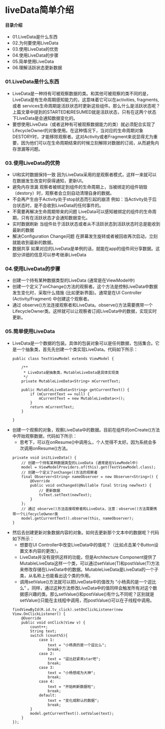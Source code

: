 # liveData简单介绍
#### 目录介绍
- 01.LiveData是什么东西
- 02.为何要使用LiveData
- 03.使用LiveData的优势
- 04.使用LiveData的步骤
- 05.简单使用LiveData
- 06.理解活跃状态更新数据




### 01.LiveData是什么东西
- LiveData是一种持有可被观察数据的类。和其他可被观察的类不同的是，LiveData是有生命周期感知能力的，这意味着它可以在activities, fragments, 或者 services生命周期是活跃状态时更新这些组件。那么什么是活跃状态呢？上篇文章中提到的STARTED和RESUMED就是活跃状态，只有在这两个状态下LiveData是会通知数据变化的。
- 要想使用LiveData（或者这种有可被观察数据能力的类）就必须配合实现了LifecycleOwner的对象使用。在这种情况下，当对应的生命周期对象DESTORY时，才能移除观察者。这对Activity或者Fragment来说显得尤为重要，因为他们可以在生命周期结束的时候立刻解除对数据的订阅，从而避免内存泄漏等问题。



### 03.使用LiveData的优势
- UI和实时数据保持一致 因为LiveData采用的是观察者模式，这样一来就可以在数据发生改变时获得通知，更新UI。
- 避免内存泄漏 观察者被绑定到组件的生命周期上，当被绑定的组件销毁（destory）时，观察者会立刻自动清理自身的数据。
- 不会再产生由于Activity处于stop状态而引起的崩溃 例如：当Activity处于后台状态时，是不会收到LiveData的任何事件的。
- 不需要再解决生命周期带来的问题 LiveData可以感知被绑定的组件的生命周期，只有在活跃状态才会通知数据变化。
- 实时数据刷新 当组件处于活跃状态或者从不活跃状态到活跃状态时总是能收到最新的数据
- 解决Configuration Change问题 在屏幕发生旋转或者被回收再次启动，立刻就能收到最新的数据。
- 数据共享 如果对应的LiveData是单例的话，就能在app的组件间分享数据。这部分详细的信息可以参考继承LiveData




### 04.使用LiveData的步骤
- 创建一个持有某种数据类型的LiveData (通常是在ViewModel中)
- 创建一个定义了onChange()方法的观察者。这个方法是控制LiveData中数据发生变化时，采取什么措施 (比如更新界面)。通常是在UI Controller (Activity/Fragment) 中创建这个观察者。
- 通过 observe()方法连接观察者和LiveData。observe()方法需要携带一个LifecycleOwner类。这样就可以让观察者订阅LiveData中的数据，实现实时更新。



### 05.简单使用LiveData
- LiveData是一个数据的包装。具体的包装对象可以是任何数据，包括集合。它是一个抽象类，首先先创建一个类实现LiveData。代码如下所示：
    ```
    public class TextViewModel extends ViewModel {
    
        /**
         * LiveData是抽象类，MutableLiveData是具体实现类
         */
        private MutableLiveData<String> mCurrentText;
    
        public MutableLiveData<String> getCurrentText() {
            if (mCurrentText == null) {
                mCurrentText = new MutableLiveData<>();
            }
            return mCurrentText;
        }
    
    }
    ```
- 创建一个观察的对象，观察LiveData中的数据。目前在组件的onCreate()方法中开始观察数据，代码如下所示：
    - 思考下，可以在onResume()中调用么，个人觉得不太好。因为系统会多次调用onResume()方法。
    ```
    private void initLiveData() {
        // 创建一个持有某种数据类型的LiveData (通常是在ViewModel中)
        model = ViewModelProviders.of(this).get(TextViewModel.class);
        // 创建一个定义了onChange()方法的观察者
        final Observer<String> nameObserver = new Observer<String>() {
            @Override
            public void onChanged(@Nullable final String newText) {
                // 更新数据
                tvText.setText(newText);
            }
        };
        // 通过 observe()方法连接观察者和LiveData，注意：observe()方法需要携带一个LifecycleOwner类
        model.getCurrentText().observe(this, nameObserver);
    }
    ```
- 然后去创建更新对象数据内容的对象。如何去更新那个文本中的数据呢？代码如下所示：
    - 想要在UI Controller中改变LiveData中的值呢？（比如点击某个Button设置文本内容的更改）。
    - LiveData并没有提供这样的功能，但是Architecture Component提供了MutableLiveData这样一个类，可以通过setValue(T)和postValue(T)方法来修改存储在LiveData中的数据。MutableLiveData是LiveData的一个子类，从名称上也能看出这个类的作用。
    - 调用setValue()方法就可以把LiveData中的值改为 "小杨真的是一个逗比么" 。同样，通过这种方法修改LiveData中的值同样会触发所有对这个数据感兴趣的类。那么setValue()和postValue()有什么不同呢？区别就是setValue()只能在主线程中调用，而postValue()可以在子线程中调用。
    ```
    findViewById(R.id.tv_click).setOnClickListener(new View.OnClickListener() {
        @Override
        public void onClick(View v) {
            count++;
            String text;
            switch (count%5){
                case 1:
                    text = "小杨真的是一个逗比么";
                    break;
                case 2:
                    text = "逗比赶紧来star吧";
                    break;
                case 3:
                    text = "小杨想成为大神";
                    break;
                case 4:
                    text = "开始刷新数据啦";
                    break;
                default:
                    text = "变化成默认的数据";
                    break;
            }
            model.getCurrentText().setValue(text);
        }
    });
    ```










